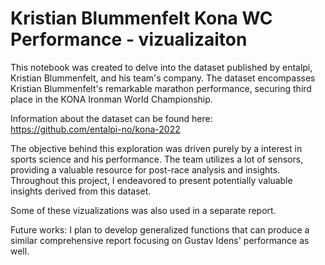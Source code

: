# Kristian Blummenfelt Kona WC Performance -  vizualizaiton

This notebook was created to delve into the dataset published by entalpi, Kristian Blummenfelt, and his team's company. The dataset encompasses Kristian Blummenfelt's remarkable marathon performance, securing third place in the KONA Ironman World Championship.

Information about the dataset can be found here: https://github.com/entalpi-no/kona-2022

The objective behind this exploration was driven purely by a interest in sports science and his performance. The team utilizes a lot of sensors, providing a valuable resource for post-race analysis and insights. Throughout this project, I endeavored to present potentially valuable insights derived from this dataset.

Some of these vizualizations was also used in a separate report.

Future works:
I plan to develop generalized functions that can produce a similar comprehensive report focusing on Gustav Idens' performance as well. 





